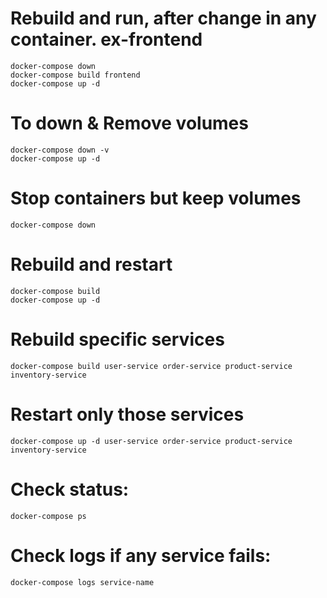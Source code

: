 # Rebuild and run, after change in any container. ex-frontend
```shell
docker-compose down
docker-compose build frontend
docker-compose up -d
```

# To down & Remove volumes
```shell
docker-compose down -v
docker-compose up -d
```

# Stop containers but keep volumes
```shell
docker-compose down
```

# Rebuild and restart
```shell
docker-compose build
docker-compose up -d
```

# Rebuild specific services
```shell
docker-compose build user-service order-service product-service inventory-service
```

# Restart only those services
```shell
docker-compose up -d user-service order-service product-service inventory-service
```

# Check status:
```shell
docker-compose ps
```

# Check logs if any service fails:
```shell
docker-compose logs service-name
```